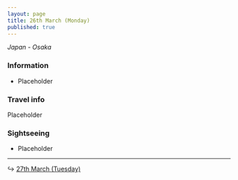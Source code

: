```yaml
---
layout: page
title: 26th March (Monday)
published: true
---
```

_Japan - Osaka_

### Information

- Placeholder

### Travel info

Placeholder

### Sightseeing

- Placeholder

<hr>

↪ [27th March (Tuesday)](/days/week3/27mar)